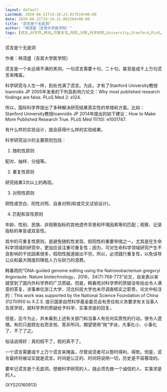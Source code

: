 ```yaml
---
layout: default
Lastmod: 2020-06-21T14:16:23.817619+00:00
date: 2020-06-21T14:16:21.862284+00:00
title: "谎言是个无底洞"
author: "秧茂盛（吉首大学医学院）"
tags: [谎言,科学界,原则,可重复性,阳性,对照,科学研究,University,Stanford,PLoS,新语丝]
---
```


谎言是个无底洞

作者：秧茂盛（吉首大学医学院）

谎言是一个永远填不满的黑洞，一句谎言需要十句，二十句，甚至是成千上万句谎言来掩盖。

科学研究与人生一样，到处充满了谎言。为此，才有了Stanford University教授Ioannidis JP 2005年发表的下列高影响力论文：Why most published research findings are false. PLoS Med 2: e124.

所以，国际科学界提出了多种解决研究结果真实性的举措和方案。比如：Stanford University教授Ioannidis JP 2014年提出的如下建议：How to Make More Published Research True. PLoS Med 11(10): e1001747.

有什么样的实验设计，就会获得什么样的实验结果。

科学研究设计的主要原则包括：

1.    随机性原则

配对、抽样、分组等。

2.    重复性原则

研究结果3次以上的再现。

3.    对照性原则

阴性或空白、阳性对照、自身对照(和或交叉试验设计)。

4.    匹配和盲性原则

年龄、性别、民族、非观察指标的其他遗传背景和环境因素等的匹配；观察、记录指标的单盲或双盲性。

其中的可重复性原则，是避免随机性发现、假阳性的重要举措之一。尤其是在生命科学领域的研究中，更加应该注重可重复性；因为，可对生命科学领域研究产生不良影响的干扰因素很多，假阳性报道层出不穷。所以，必须践行重复性，以免误导公众和最大限度的降低人力与财力的浪费。

韩春雨的“DNA-guided genome editing using the Natronobacterium gregoryi Argonaute. Nature biotechnology，2016，34(7):768-773”论文，自发表以来就受到了国内外科学界的广泛质疑。但是，韩春雨对科学界的质疑没有给出令人满意的答复，涉事单位浙江大学、河北科技大学也未尽调查核实之职责，论文中标注的：This work was supported by the National Science Foundation of China 31270950 to X.Z.S. 提示国家自然科学基金委员会有责任和义务要求有关当事人及其学校，就科学界的质疑给予科学、实事求是的回复。

但是，迄今为止，并未看到上述有关部门和当事人有任何实质性的行动，很令人遗憾。有的只是顾左右而言他、答非所问。期望使用“拖”字诀，大事化小、小事化了、不了了之。

俗话说得好：真的假不了，假的真不了。

一个谎言需要成千上万个谎言来掩盖，尽管说谎者可以暂时得利、得势。但是，谎言最终将被证实就是谎言。时间是公正的、时间将说明一切，历史是不容篡改的。

要牢记谎言是个无底洞，想做科学研究的人，就必须先做一个诚信的人、实事求是的人。

(XYS20160913)


